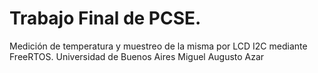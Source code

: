 # Trabajo Final de PCSE.
Medición de temperatura y muestreo de la misma por LCD I2C mediante FreeRTOS.
Universidad de Buenos Aires
Miguel Augusto Azar
 

